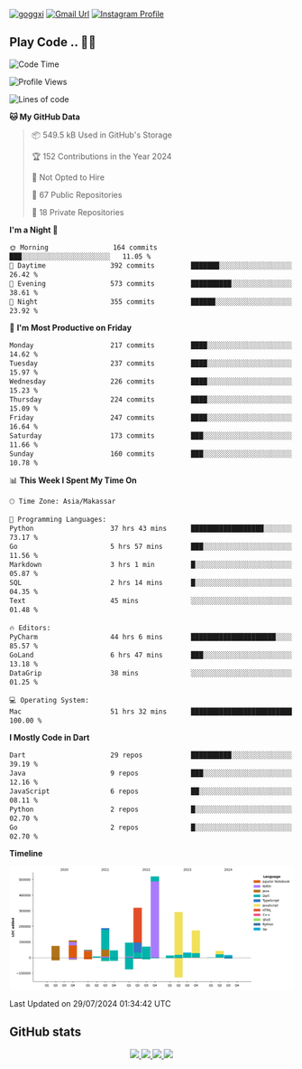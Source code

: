 [![goggxi](https://img.shields.io/badge/Portofolio-Goggxi-orange)](https://goggxi.github.io)
[![Gmail Url](https://img.shields.io/twitter/url?label=Goggxi@gmail.com&logo=gmail&style=social&url=http%3A%2F%2Fmailto%3Acontact.Goggxi@gmail.com)](mailto:Goggxi@gmail.com) [![Instagram Profile](https://img.shields.io/twitter/url?label=moh_rifkan&logo=instagram&style=social&url=https://www.instagram.com/moh_rifkan/)](https://www.instagram.com/moh_rifkan/)

## Play Code .. 💬🚀

<!-- [![Moh Rifkan GitHub stats](https://github-readme-stats.vercel.app/api?username=goggxi&count_private=true&show_icons=true&theme=dracula&custom_title=Goggxi%20Statistic%20🚀)](https://github.com/goggxi/goggxi)

[![Top Langs](https://github-readme-stats.vercel.app/api/top-langs/?username=goggxi&langs_count=8&layout=compact&show_icons=true&theme=dracula)](https://github.com/goggxi/goggxi) -->

<!--START_SECTION:waka-->
![Code Time](http://img.shields.io/badge/Code%20Time-3%2C051%20hrs%2012%20mins-blue)

![Profile Views](http://img.shields.io/badge/Profile%20Views-0-blue)

![Lines of code](https://img.shields.io/badge/From%20Hello%20World%20I%27ve%20Written-2.0%20million%20lines%20of%20code-blue)

**🐱 My GitHub Data** 

> 📦 549.5 kB Used in GitHub's Storage 
 > 
> 🏆 152 Contributions in the Year 2024
 > 
> 🚫 Not Opted to Hire
 > 
> 📜 67 Public Repositories 
 > 
> 🔑 18 Private Repositories 
 > 
**I'm a Night 🦉** 

```text
🌞 Morning                164 commits         ███░░░░░░░░░░░░░░░░░░░░░░   11.05 % 
🌆 Daytime                392 commits         ███████░░░░░░░░░░░░░░░░░░   26.42 % 
🌃 Evening                573 commits         ██████████░░░░░░░░░░░░░░░   38.61 % 
🌙 Night                  355 commits         ██████░░░░░░░░░░░░░░░░░░░   23.92 % 
```
📅 **I'm Most Productive on Friday** 

```text
Monday                   217 commits         ████░░░░░░░░░░░░░░░░░░░░░   14.62 % 
Tuesday                  237 commits         ████░░░░░░░░░░░░░░░░░░░░░   15.97 % 
Wednesday                226 commits         ████░░░░░░░░░░░░░░░░░░░░░   15.23 % 
Thursday                 224 commits         ████░░░░░░░░░░░░░░░░░░░░░   15.09 % 
Friday                   247 commits         ████░░░░░░░░░░░░░░░░░░░░░   16.64 % 
Saturday                 173 commits         ███░░░░░░░░░░░░░░░░░░░░░░   11.66 % 
Sunday                   160 commits         ███░░░░░░░░░░░░░░░░░░░░░░   10.78 % 
```


📊 **This Week I Spent My Time On** 

```text
🕑︎ Time Zone: Asia/Makassar

💬 Programming Languages: 
Python                   37 hrs 43 mins      ██████████████████░░░░░░░   73.17 % 
Go                       5 hrs 57 mins       ███░░░░░░░░░░░░░░░░░░░░░░   11.56 % 
Markdown                 3 hrs 1 min         █░░░░░░░░░░░░░░░░░░░░░░░░   05.87 % 
SQL                      2 hrs 14 mins       █░░░░░░░░░░░░░░░░░░░░░░░░   04.35 % 
Text                     45 mins             ░░░░░░░░░░░░░░░░░░░░░░░░░   01.48 % 

🔥 Editors: 
PyCharm                  44 hrs 6 mins       █████████████████████░░░░   85.57 % 
GoLand                   6 hrs 47 mins       ███░░░░░░░░░░░░░░░░░░░░░░   13.18 % 
DataGrip                 38 mins             ░░░░░░░░░░░░░░░░░░░░░░░░░   01.25 % 

💻 Operating System: 
Mac                      51 hrs 32 mins      █████████████████████████   100.00 % 
```

**I Mostly Code in Dart** 

```text
Dart                     29 repos            ██████████░░░░░░░░░░░░░░░   39.19 % 
Java                     9 repos             ███░░░░░░░░░░░░░░░░░░░░░░   12.16 % 
JavaScript               6 repos             ██░░░░░░░░░░░░░░░░░░░░░░░   08.11 % 
Python                   2 repos             █░░░░░░░░░░░░░░░░░░░░░░░░   02.70 % 
Go                       2 repos             █░░░░░░░░░░░░░░░░░░░░░░░░   02.70 % 
```



**Timeline**

![Lines of Code chart](https://raw.githubusercontent.com/Goggxi/Goggxi/main/assets/bar_graph.png)


 Last Updated on 29/07/2024 01:34:42 UTC
<!--END_SECTION:waka-->

## GitHub stats

<p align="center">
  <a href="https://github.com/goggxi">
    <img src="http://github-profile-summary-cards.vercel.app/api/cards/profile-details?username=goggxi&theme=transparent" />
  </a>
  <a href="https://github.com/goggxi">
    <img src="https://github-readme-streak-stats.herokuapp.com/?user=goggxi&hide_border=true&card_width=338&theme=transparent" />
  </a>
  <a href="https://github.com/goggxi">
    <img src="http://github-profile-summary-cards.vercel.app/api/cards/stats?username=goggxi&theme=transparent" />
  </a>
  <a href="https://github.com/goggxi">
    <img src="https://github-readme-stats.vercel.app/api/top-langs/?username=goggxi&langs_count=10&exclude_repo=&hide=c,makefile,html,css,sass,nix,nunjucks,tsql,dockerfile,shell&card_width=699&hide_border=true&theme=transparent" />
  </a>
  <!-- <br/>
  <a href="https://github.com/goggxi">
    <img src="https://komarev.com/ghpvc/?username=goggxi&color=blue&style=flat" />
  </a> -->
</p>
